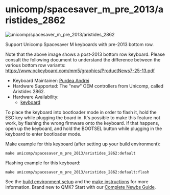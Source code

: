 # unicomp/spacesaver_m_pre_2013/aristides_2862

![unicomp/spacesaver_m_pre_2013/aristides_2862](https://www.pckeyboard.com/mm5/graphics/00000001/UB4ZPHA_800x343.jpg)

Support Unicomp Spacesaver M keyboards with pre-2013 bottom row.

Note that the above image shows a post-2013 bottom row keyboard.
Please consult the following document to understand the difference between the various bottom row variants:
https://www.pckeyboard.com/mm5/graphics/ProductNews7-25-13.pdf

* Keyboard Maintainer: [Purdea Andrei](https://github.com/purdeaandrei)
* Hardware Supported: The "new" OEM controllers from Unicomp, called Aristides 2862.
* Hardware Availability:
  * [keyboard](https://www.pckeyboard.com/)

To place the keyboard into bootloader mode in order to flash it, hold the ESC key while plugging the board in.
It's possible to make this feature not work, by flashing the wrong firmware onto the keyboard.
If that happens, open up the keyboard, and hold the BOOTSEL button while plugging in the keyboard to enter bootloader mode.

Make example for this keyboard (after setting up your build environment):

    make unicomp/spacesaver_m_pre_2013/aristides_2862:default

Flashing example for this keyboard:

    make unicomp/spacesaver_m_pre_2013/aristides_2862:default:flash

See the [build environment setup](https://docs.qmk.fm/#/getting_started_build_tools) and the [make instructions](https://docs.qmk.fm/#/getting_started_make_guide) for more information. Brand new to QMK? Start with our [Complete Newbs Guide](https://docs.qmk.fm/#/newbs).
